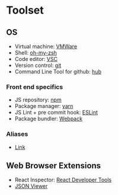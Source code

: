 # Toolset

## OS
- Virtual machine: [VMWare](https://github.com/felipecaiado/dotfiles/blob/master/VMWare.md)
- Shell: [oh-my-zsh](http://ohmyz.sh/)
- Code editor: [VSC](https://github.com/felipecaiado/dotfiles/blob/master/VSC.md)
- Version control: [git](https://git-scm.com/)
- Command Line Tool for github: [hub](https://github.com/github/hub#readme)

### Front end specifics
- JS repository: [npm](https://www.npmjs.com/)
- Package manager: [yarn](https://github.com/felipecaiado/dotfiles/blob/master/yarn.md)
- JS Lint + pre commit hook: [ESLint](https://github.com/felipecaiado/dotfiles/blob/master/ESLint.md)
- Package bundler: [Webpack](https://webpack.js.org/)

### Aliases
- [Link](https://github.com/felipecaiado/dotfiles/blob/master/aliases)


## Web Browser Extensions
- React Inspector: [React Developer Tools](https://chrome.google.com/webstore/detail/react-developer-tools/fmkadmapgofadopljbjfkapdkoienihi/related?hl=en)
- [JSON Viewer](https://chrome.google.com/webstore/detail/json-viewer/gbmdgpbipfallnflgajpaliibnhdgobh)

